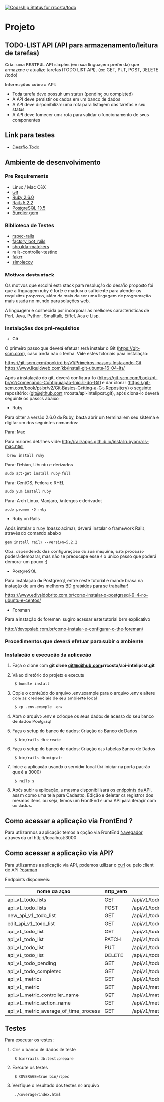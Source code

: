 [![Codeship Status for rrcosta/todo](https://app.codeship.com/projects/9dbcab20-0229-0137-5dbb-7e8fe215f724/status?branch=master)](/projects/325023)


# Projeto

## TODO-LIST API (API para armazenamento/leitura de tarefas)

Criar uma RESTFUL API simples (em sua linguagem preferida) que armazene e atualize tarefas (TODO LIST
API). (ex: GET, PUT, POST, DELETE /todo)

Informações sobre a API:

* Toda tarefa deve possuir um status (pending ou completed)
* A API deve persistir os dados em um banco de dados
* A API deve disponibilizar uma rota para listagem das tarefas e seu status
* A API deve fornecer uma rota para validar o funcionamento de seus componentes 

## Link para testes

* [Desafio Todo ](https://todo-itau-dev.herokuapp.com)


## Ambiente de desenvolvimento

### Pre Requirements
* Linux / Mac OSX
* [Git](https://git-scm.com)
* [Ruby 2.6.0](https://www.ruby-lang.org)
* [Rails 5.2.2](https://www.ruby-lang.org)
* [PostgreSQL 10.5](https://www.postgresql.org)
* [Bundler gem](https://github.com/bundler/bundler)

### Biblioteca de Testes

* [rspec-rails](https://github.com/rspec/rspec-rails)
* [factory_bot_rails](https://github.com/thoughtbot/factory_bot_rails)
* [shoulda-matchers](https://github.com/thoughtbot/shoulda-matchers)
* [rails-controller-testing](https://github.com/rails/rails-controller-testing)
* [faker](https://github.com/stympy/faker)
* [simplecov](https://github.com/colszowka/simplecov)

### Motivos desta stack

Os motivos que escolhi esta stack para resolução do desafio proposto foi que a linguagem ruby é forte e madura o suficiente para atender os requisitos proposto, além do mais de ser uma lingagem de programação mais usada no mundo para soluções web.

A linguagem é conhecida por incorporar as melhores características de Perl, Java, Python, Smalltalk, Eiffel, Ada e Lisp.

### Instalações dos pré-requisitos

* Git

O primeiro passo que deverá efetuar será instalar o Git (https://git-scm.com), caso ainda não o tenha.
Vide estes tutoriais para instalação: 

  https://git-scm.com/book/pt-br/v1/Primeiros-passos-Instalando-Git
  https://www.liquidweb.com/kb/install-git-ubuntu-16-04-lts/


Após a instalação do git, deverá configura-lo (https://git-scm.com/book/pt-br/v2/Começando-Configuração-Inicial-do-Git) e dar clonar (https://git-scm.com/book/pt-br/v2/Git-Basics-Getting-a-Git-Repository) o seguinte repositório: (git@github.com:rrcosta/api-intelipost.git), após clona-lo deverá seguinte os passos abaixo

* Ruby

Para obter a versão 2.6.0 do Ruby, basta abrir um terminal em seu sistema e digitar um dos seguintes comandos:

Para: Mac

Para maiores detalhes vide: http://railsapps.github.io/installrubyonrails-mac.html

```
 brew install ruby
```

Para: Debian, Ubuntu e derivados

```
sudo apt-get install ruby-full 
```

Para: CentOS, Fedora e RHEL

```
sudo yum install ruby
```

Para: Arch Linux, Manjaro, Antergos e derivados

```
sudo pacman -S ruby
```

* Ruby on Rails

Após instalar o ruby (passo acima), deverá instalar o framework Rails, através do comando abaixo

```
gem install rails --version=5.2.2
```

Obs: dependendo das configurações de sua maquina, este processo poderá demoarar, mas não se preoucupe esse é o único passo que poderá demorar um pouco ;)

* PostgreSQL

Para instalação do Postgresql, entre neste tutorial e mande brasa na instação de um dos melhores BD gratuidos para se trabalhar!

https://www.edivaldobrito.com.br/como-instalar-o-postgresql-9-4-no-ubuntu-e-centos/

* Foreman

Para a instação do foreman, sugiro acessar este tutorial bem explicativo

http://devopslab.com.br/como-instalar-e-configurar-o-the-foreman/



### Procedimentos que deverá efetuar para subir o ambiente

### Instalação e execução da aplicação

1. Faça o clone com **git clone git@github.com:rrcosta/api-intelipost.git**

2. Vá ao diretório do projeto e execute

        $ bundle install

3. Copie o conteúdo do arquivo .env.example para o arquivo .env e altere com as credenciais de seu ambiente local

        $ cp .env.example .env

4. Abra o arquivo .env e coloque os seus dados de acesso do seu banco de dados Postgrsql

5. Faça o setup do banco de dados: Criação do Banco de Dados

        $ bin/rails db:create

6. Faça o setup do banco de dados: Criação das tabelas Banco de Dados

        $ bin/rails db:migrate

7. Inicie a aplicação usando o servidor local (Irá iniciar na porta padrão que é a 3000)

        $ rails s

8. Após subir a aplicação, a mesma disponibilizará os [endpoints da API](http://localhost:3000/api/v1/todo_lists), assim como uma tela para Cadastro, Edição e deletar os registros dos mesmos itens, ou seja, temos um FrontEnd e uma API para iteragir com os dados.

## Como acessar a aplicação via FrontEnd ?

Para utilizarmos a aplicação temos a opção via FrontEnd [Navegador](http://localhost:3000), atraves da url http://localhost:3000

## Como acessar a aplicação via API?

Para utilizarmos a aplicação via API, podemos utilizar o [curl](https://curl.haxx.se) ou pelo client de API [Postman](https://www.getpostman.com)

Endpoints disponíveis: 



| nome da ação                             |  http_verb   |  Endpoint
| ---------------------------------------- | ------------ | ------------------------------------- 
| api_v1_todo_lists                        |   GET        | /api/v1/todo_lists(.:format)
| api_v1_todo_lists                        |   POST       | /api/v1/todo_lists(.:format)
| new_api_v1_todo_list                     |   GET        | /api/v1/todo_lists/new(.:format)
| edit_api_v1_todo_list                    |   GET        | /api/v1/todo_lists/:id/edit(.:format)
| api_v1_todo_list                         |   GET        | /api/v1/todo_lists/:id(.:format)
| api_v1_todo_list                         |   PATCH      | /api/v1/todo_lists/:id(.:format)
| api_v1_todo_list                         |   PUT        | /api/v1/todo_lists/:id(.:format)
| api_v1_todo_list                         |   DELETE     | /api/v1/todo_lists/:id(.:format)
| api_v1_todo_pending                      |   GET        | /api/v1/todo_pending(.:format)
| api_v1_todo_completed                    |   GET        | /api/v1/todo_completed(.:format) 
| api_v1_metrics                           |   GET        | /api/v1/todo_completed(.:format)
| api_v1_metric                            |   GET        | /api/v1/metrics/:id(.:format)
| api_v1_metric_controller_name            |   GET        | /api/v1/metric_controller_name(.:format)
| api_v1_metric_action_name                |   GET        | /api/v1/metric_action_name(.:format)
| api_v1_metric_average_of_time_process    |   GET        | /api/v1/metric_average_of_time_process(.:format)



## Testes

Para executar os testes:

1. Crie o banco de dados de teste

        $ bin/rails db:test:prepare

2. Execute os testes

        $ COVERAGE=true bin/rspec

3. Verifique o resultado dos testes no arquivo

        ./coverage/index.html


